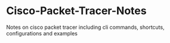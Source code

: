 # Cisco-Packet-Tracer-Notes
Notes on cisco packet tracer including cli commands, shortcuts, configurations and examples
